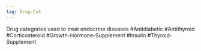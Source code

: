 ```yaml
---
tag: Drug-Cat
---
```

Drug categories used to treat endocrine diseases
	#Antidiabetic
	#Antithyroid
	#Corticosteroid 
	#Growth-Hormone-Supplement
	#Insulin
	#Thyroid-Supplement